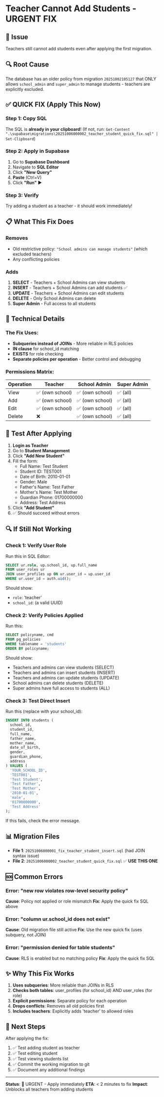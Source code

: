 # Teacher Cannot Add Students - URGENT FIX

## 🚨 Issue
Teachers still cannot add students even after applying the first migration.

## 🔍 Root Cause
The database has an older policy from migration `20251002105127` that ONLY allows `school_admin` and `super_admin` to manage students - teachers are explicitly excluded.

## ✅ QUICK FIX (Apply This Now)

### Step 1: Copy SQL
The SQL is **already in your clipboard**! (If not, run: `Get-Content ".\supabase\migrations\20251006000002_teacher_student_quick_fix.sql" | Set-Clipboard`)

### Step 2: Apply in Supabase
1. Go to **Supabase Dashboard**
2. Navigate to **SQL Editor**
3. Click **"New Query"**
4. **Paste** (Ctrl+V)
5. Click **"Run"** ▶️

### Step 3: Verify
Try adding a student as a teacher - it should work immediately!

## 📋 What This Fix Does

### Removes
- Old restrictive policy: `"School admins can manage students"` (which excluded teachers)
- Any conflicting policies

### Adds
1. **SELECT** - Teachers + School Admins can view students
2. **INSERT** - Teachers + School Admins can add students ✅
3. **UPDATE** - Teachers + School Admins can edit students
4. **DELETE** - Only School Admins can delete
5. **Super Admin** - Full access to all students

## 🔧 Technical Details

### The Fix Uses:
- **Subqueries instead of JOINs** - More reliable in RLS policies
- **IN clause** for school_id matching
- **EXISTS** for role checking
- **Separate policies per operation** - Better control and debugging

### Permissions Matrix:

| Operation | Teacher | School Admin | Super Admin |
|-----------|---------|--------------|-------------|
| View      | ✅ (own school) | ✅ (own school) | ✅ (all) |
| Add       | ✅ (own school) | ✅ (own school) | ✅ (all) |
| Edit      | ✅ (own school) | ✅ (own school) | ✅ (all) |
| Delete    | ❌ | ✅ (own school) | ✅ (all) |

## 🧪 Test After Applying

1. **Login as Teacher**
2. Go to **Student Management**
3. Click **"Add New Student"**
4. Fill the form:
   - Full Name: Test Student
   - Student ID: TEST001
   - Date of Birth: 2010-01-01
   - Gender: Male
   - Father's Name: Test Father
   - Mother's Name: Test Mother
   - Guardian Phone: 01700000000
   - Address: Test Address
5. Click **"Add Student"**
6. ✅ Should succeed without errors

## 🔍 If Still Not Working

### Check 1: Verify User Role
Run this in SQL Editor:
```sql
SELECT ur.role, up.school_id, up.full_name
FROM user_roles ur
JOIN user_profiles up ON ur.user_id = up.user_id
WHERE ur.user_id = auth.uid();
```

Should show:
- `role`: 'teacher'
- `school_id`: (a valid UUID)

### Check 2: Verify Policies Applied
Run this:
```sql
SELECT policyname, cmd 
FROM pg_policies 
WHERE tablename = 'students'
ORDER BY policyname;
```

Should show:
- Teachers and admins can view students (SELECT)
- Teachers and admins can insert students (INSERT)
- Teachers and admins can update students (UPDATE)
- School admins can delete students (DELETE)
- Super admins have full access to students (ALL)

### Check 3: Test Direct Insert
Run this (replace with your school_id):
```sql
INSERT INTO students (
  school_id, 
  student_id, 
  full_name, 
  father_name, 
  mother_name, 
  date_of_birth, 
  gender, 
  guardian_phone, 
  address
) VALUES (
  'YOUR_SCHOOL_ID',
  'TEST001',
  'Test Student',
  'Test Father',
  'Test Mother',
  '2010-01-01',
  'male',
  '01700000000',
  'Test Address'
);
```

If this fails, check the error message.

## 📊 Migration Files

- **File 1**: `20251006000001_fix_teacher_student_insert.sql` (had JOIN syntax issue)
- **File 2**: `20251006000002_teacher_student_quick_fix.sql` ✅ **USE THIS ONE**

## 🆘 Common Errors

### Error: "new row violates row-level security policy"
**Cause**: Policy not applied or role mismatch
**Fix**: Apply the quick fix SQL above

### Error: "column ur.school_id does not exist"
**Cause**: Old migration file still active
**Fix**: Use the new quick fix (uses subquery, not JOIN)

### Error: "permission denied for table students"
**Cause**: RLS is enabled but no matching policy
**Fix**: Apply the quick fix SQL

## ✨ Why This Fix Works

1. **Uses subqueries**: More reliable than JOINs in RLS
2. **Checks both tables**: user_profiles (for school_id) AND user_roles (for role)
3. **Explicit permissions**: Separate policy for each operation
4. **Drops conflicts**: Removes all old policies first
5. **Includes teachers**: Explicitly adds 'teacher' to allowed roles

## 📝 Next Steps

After applying the fix:
1. ✅ Test adding student as teacher
2. ✅ Test editing student
3. ✅ Test viewing students list
4. ✅ Commit the working migration to git
5. ✅ Document any additional findings

---

**Status**: 🔴 URGENT - Apply immediately
**ETA**: < 2 minutes to fix
**Impact**: Unblocks all teachers from adding students
